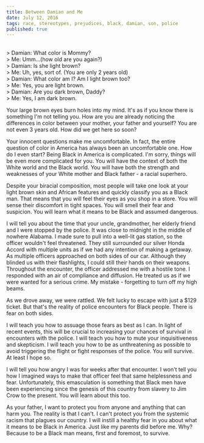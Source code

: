 ```yaml
---
title: Between Damian and Me
date: July 12, 2016
tags: race, stereotypes, prejudices, black, damian, son, police
published: true
---
```


>
<br>
> Damian: What color is Mommy?
<br>
> Me: Umm...(how old are you again?)
<br>
> Damian: Is she light brown?
<br>
> Me: Uh, yes, sort of. (You are only 2 years old)
<br>
> Damian: What color am I? Am I light brown too?
<br>
> Me: Yes, you are light brown.
<br>
> Damian: Are you dark brown, Daddy?
<br>
> Me: Yes, I am dark brown.

Your large brown eyes burn holes into my mind. It's as if you know there is something I'm not telling you. How are you are already noticing the differences in color between your mother, your father and yourself? You are not even 3 years old. How did we get here so soon?

Your innocent questions make me uncomfortable. In fact, the entire question of color in America has always been an uncomfortable one.  How do I even start? Being Black in America is complicated. I'm sorry, things will be even more complicated for you. You will have the context of both the White world and the Black world. You will have both the strength and weaknesses of your White mother and Black father - a racial superhero. 

Despite your biracial composition, most people will take one look at your light brown skin and African features and quickly classify you as a Black man. That means that you will feel their eyes as you shop in a store. You will sense their discomfort in tight spaces. You will smell their fear and suspicion. You will learn what it means to be Black and assumed dangerous.

I will tell you about the time that your uncle, grandmother, her elderly friend and I were stopped by the police. It was close to midnight in the middle of nowhere Alabama. I made sure to pull into a well-lit gas station, so the officer wouldn't feel threatened. They still surrounded our silver Honda Accord with multiple units as if we had any intention of making a getaway. As multiple officers approached on both sides of our car. Although they blinded us with their flashlights, I could still their hands on their weapons. Throughout the encounter, the officer addressed me with a hostile tone. I responded with an air of compliance and diffusion. He treated us as if we were wanted for a serious crime. My mistake - forgetting to turn off my high beams.

As we drove away, we were rattled. We felt lucky to escape with just a $129 ticket. But that's the reality of police encounters for Black people. There is fear on both sides.

I will teach you how to assuage those fears as best as I can. In light of recent events, this will be crucial to increasing your chances of survival in encounters with the police. I will teach you how to mute your inquisitiveness and skepticism. I will teach you how to be as unthreatening as possible to avoid triggering the flight or fight responses of the police. You will survive. At least I hope so.

I will tell you how angry I was for weeks after that encounter. I won't tell you how I imagined ways to make that officer feel that same helplessness and fear. Unfortunately, this emasculation is something that Black men have been experiencing since the genesis of this country from slavery to Jim Crow to the present. You will learn about this too.

As your father, I want to protect you from anyone and anything that can harm you. The reality is that I can't. I can't protect you from the systemic racism that plagues our country. I will instill a healthy fear in you about what it means to be Black in America. Just like my parents did before me. Why? Because to be a Black man means, first and foremost, to survive.

